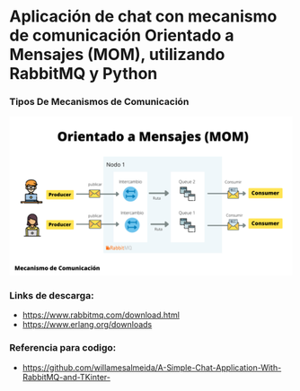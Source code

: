 # Aplicación de chat con mecanismo de comunicación Orientado a Mensajes (MOM), utilizando RabbitMQ y Python

### Tipos De Mecanismos de Comunicación

![MecanismoComunicacionMOM](https://github.com/Juancarlos56/Proyectos-SistemasDistribuidos/blob/main/Tipos-De-Mecanismos-de-Comunicacion/Simple-Chat-System-With-RabbitMQ-Python/Arquitectura/MecanismoComunicacionMOM.png)


### Links de descarga: 
- https://www.rabbitmq.com/download.html
- https://www.erlang.org/downloads

### Referencia para codigo: 
- https://github.com/willamesalmeida/A-Simple-Chat-Application-With-RabbitMQ-and-TKinter-
